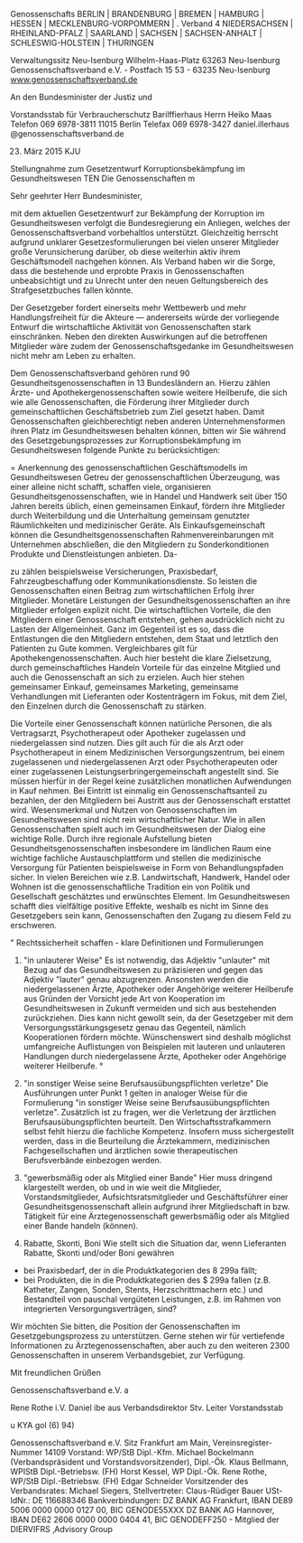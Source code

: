 Genossenschafts
BERLIN | BRANDENBURG | BREMEN | HAMBURG | HESSEN | MECKLENBURG-VORPOMMERN | .
Verband 4
NIEDERSACHSEN | RHEINLAND-PFALZ | SAARLAND | SACHSEN | SACHSEN-ANHALT | SCHLESWIG-HOLSTEIN | THURINGEN

Verwaltungssitz Neu-Isenburg
Wilhelm-Haas-Platz
63263 Neu-Isenburg
Genossenschaftsverband e.V. - Postfach 15 53 - 63235 Neu-Isenburg
www.genossenschaftsverband.de

An den Bundesminister der Justiz und

Vorstandsstab
für Verbraucherschutz Barilffierhaus
Herrn Heiko Maas
Telefon 069 6978-3811
11015 Berlin
Telefax 069 6978-3427
daniel.illerhaus
@genossenschaftsverband.de 

23. März 2015
KJU

Stellungnahme zum Gesetzentwurf Korruptionsbekämpfung
im Gesundheitswesen TEN
Die Genossenschaften m

Sehr geehrter Herr Bundesminister,

mit dem aktuellen Gesetzentwurf zur Bekämpfung der Korruption im Gesundheitswesen verfolgt die Bundesregierung ein Anliegen, welches der Genossenschaftsverband vorbehaltlos unterstützt. Gleichzeitig herrscht aufgrund unklarer Gesetzesformulierungen bei vielen unserer Mitglieder große Verunsicherung darüber, ob diese weiterhin aktiv ihrem Geschäftsmodell nachgehen können. Als Verband haben wir die Sorge, dass die bestehende und erprobte Praxis in Genossenschaften unbeabsichtigt und zu Unrecht unter den neuen Geltungsbereich des Strafgesetzbuches fallen könnte.

Der Gesetzgeber fordert einerseits mehr Wettbewerb und mehr Handlungsfreiheit für die Akteure — andererseits würde der vorliegende Entwurf die wirtschaftliche Aktivität von Genossenschaften stark einschränken. Neben den direkten Auswirkungen auf die betroffenen Mitglieder wäre zudem der Genossenschaftsgedanke im Gesundheitswesen nicht mehr am Leben zu erhalten.

Dem Genossenschaftsverband gehören rund 90 Gesundheitsgenossenschaften in 13 Bundesländern an. Hierzu zählen Ärzte- und Apothekergenossenschaften sowie weitere Heilberufe, die sich wie alle Genossenschaften, die Förderung ihrer Mitglieder durch gemeinschaftlichen Geschäftsbetrieb zum Ziel gesetzt haben. Damit Genossenschaften gleichberechtigt neben anderen Unternehmensformen ihren Platz im Gesundheitswesen behalten können, bitten wir Sie während des Gesetzgebungsprozesses zur Korruptionsbekämpfung im Gesundheitswesen folgende Punkte zu berücksichtigen:

= Anerkennung des genossenschaftlichen Geschäftsmodells im Gesundheitswesen
Getreu der genossenschaftlichen Überzeugung, was einer alleine nicht schafft, schaffen viele, organisieren Gesundheitsgenossenschaften, wie in Handel und Handwerk seit über 150 Jahren bereits üblich, einen gemeinsamen Einkauf, fördern ihre Mitglieder durch Weiterbildung und die Unterhaltung gemeinsam genutzter Räumlichkeiten und medizinischer Geräte. Als Einkaufsgemeinschaft können die Gesundheitsgenossenschaften Rahmenvereinbarungen mit Unternehmen abschließen, die den Mitgliedern zu Sonderkonditionen Produkte und Dienstleistungen anbieten. Da- 

zu zählen beispielsweise Versicherungen, Praxisbedarf, Fahrzeugbeschaffung oder Kommunikationsdienste. So leisten die Genossenschaften einen Beitrag zum wirtschaftlichen Erfolg ihrer Mitglieder. Monetäre Leistungen der Gesundheitsgenossenschaften an ihre Mitglieder erfolgen explizit nicht. Die wirtschaftlichen Vorteile, die den Mitgliedern einer Genossenschaft entstehen, gehen ausdrücklich nicht zu Lasten der Allgemeinheit. Ganz im Gegenteil ist es so, dass die Entlastungen die den Mitgliedern entstehen, dem Staat und letztlich den Patienten zu Gute kommen. Vergleichbares gilt für Apothekengenossenschaften. Auch hier besteht die klare Zielsetzung, durch gemeinschaftliches Handeln Vorteile für das einzelne Mitglied und auch die Genossenschaft an sich zu erzielen. Auch hier stehen gemeinsamer Einkauf, gemeinsames Marketing, gemeinsame Verhandlungen mit Lieferanten oder Kostenträgern im Fokus, mit dem Ziel, den Einzelnen durch die Genossenschaft zu stärken.

Die Vorteile einer Genossenschaft können natürliche Personen, die als Vertragsarzt, Psychotherapeut oder Apotheker zugelassen und niedergelassen sind nutzen. Dies gilt auch für die als Arzt oder Psychotherapeut in einem Medizinischen Versorgungszentrum, bei einem zugelassenen und niedergelassenen Arzt oder Psychotherapeuten oder einer zugelassenen Leistungserbringergemeinschaft angestellt sind. Sie müssen hierfür in der Regel keine zusätzlichen monatlichen Aufwendungen in Kauf nehmen. Bei Eintritt ist einmalig ein Genossenschaftsanteil zu bezahlen, der den Mitgliedern bei Austritt aus der Genossenschaft erstattet wird.
Wesensmerkmal und Nutzen von Genossenschaften im Gesundheitswesen sind nicht rein wirtschaftlicher Natur. Wie in allen Genossenschaften spielt auch im Gesundheitswesen der Dialog eine wichtige Rolle. Durch ihre regionale Aufstellung bieten Gesundheitsgenossenschaften insbesondere im ländlichen Raum eine wichtige fachliche Austauschplattform und stellen die medizinische Versorgung für Patienten beispielsweise in Form von Behandlungspfaden sicher.
In vielen Bereichen wie z.B. Landwirtschaft, Handwerk, Handel oder Wohnen ist die genossenschaftliche Tradition ein von Politik und Gesellschaft geschätztes und erwünschtes Element. Im Gesundheitswesen schafft dies vielfältige positive Effekte, weshalb es nicht im Sinne des Gesetzgebers sein kann, Genossenschaften den Zugang zu diesem Feld zu erschweren.

" Rechtssicherheit schaffen - klare Definitionen und Formulierungen

1) "in unlauterer Weise"
Es ist notwendig, das Adjektiv "unlauter" mit Bezug auf das Gesundheitswesen zu präzisieren und gegen das Adjektiv "lauter" genau abzugrenzen. Ansonsten werden die niedergelassenen Ärzte, Apotheker oder Angehörige weiterer Heilberufe aus Gründen der Vorsicht jede Art von Kooperation im Gesundheitswesen in Zukunft vermeiden und sich aus bestehenden zurückziehen. Dies kann nicht gewollt sein, da der Gesetzgeber mit dem Versorgungsstärkungsgesetz genau das Gegenteil, nämlich Kooperationen fördern möchte. Wünschenswert sind deshalb möglichst umfangreiche Auflistungen von Beispielen mit lauteren und unlauteren Handlungen durch niedergelassene Ärzte, Apotheker oder Angehörige weiterer Heilberufe. °

2) "in sonstiger Weise seine Berufsausübungspflichten verletze"
Die Ausführungen unter Punkt 1 gelten in analoger Weise für die Formulierung "in sonstiger Weise seine Berufsausübungspflichten verletze". Zusätzlich ist zu fragen, wer die Verletzung der ärztlichen Berufsausübungspflichten beurteilt. Den Wirtschaftsstrafkammern selbst fehlt hierzu die fachliche Kompetenz. Insofern muss sichergestellt werden, dass in die Beurteilung die Ärztekammern, medizinischen Fachgesellschaften und ärztlichen sowie therapeutischen Berufsverbände einbezogen werden.

3) "gewerbsmäßig oder als Mitglied einer Bande"
Hier muss dringend klargestellt werden, ob und in wie weit die Mitglieder, Vorstandsmitglieder, Aufsichtsratsmitglieder und Geschäftsführer einer Gesundheitsgenossenschaft allein aufgrund ihrer Mitgliedschaft in bzw. Tätigkeit für eine Ärztegenossenschaft gewerbsmäßig oder als Mitglied einer Bande handeln (können).

4) Rabatte, Skonti, Boni
Wie stellt sich die Situation dar, wenn Lieferanten Rabatte, Skonti und/oder Boni gewähren
- bei Praxisbedarf, der in die Produktkategorien des 8 299a fällt;
- bei Produkten, die in die Produktkategorien des $ 299a fallen (z.B. Katheter, Zangen, Sonden, Stents, Herzschrittmachern etc.) und Bestandteil von pauschal vergüteten Leistungen, z.B. im Rahmen von integrierten Versorgungsverträgen, sind?

Wir möchten Sie bitten, die Position der Genossenschaften im Gesetzgebungsprozess zu unterstützen. Gerne stehen wir für vertiefende Informationen zu Ärztegenossenschaften, aber auch zu den weiteren 2300 Genossenschaften in unserem Verbandsgebiet, zur Verfügung.

Mit freundlichen Grüßen

Genossenschaftsverband e.V.
a

Rene Rothe i.V. Daniel ibe aus Verbandsdirektor Stv. Leiter Vorstandsstab 

u
KYA gol (6) 94) 

Genossenschaftsverband e.V. Sitz Frankfurt am Main, Vereinsregister-Nummer 14109
Vorstand: WP/StB Dipl.-Kfm. Michael Bockelmann (Verbandspräsident und Vorstandsvorsitzender), Dipl.-Ök. Klaus Bellmann, WPIStB Dipl.-Betriebsw. (FH) Horst Kessel, WP Dipl.-Ök. Rene Rothe, WP/StB Dipl.-Betriebsw. (FH) Edgar Schneider
Vorsitzender des Verbandsrates: Michael Siegers, Stellvertreter: Claus-Rüdiger Bauer
USt-IdNr.: DE 116688346 Bankverbindungen: DZ BANK AG Frankfurt, IBAN DE89 5006 0000 0000 0127 00, BIC GENODE55XXX DZ BANK AG Hannover, IBAN DE62 2606 0000 0000 0404 41, BIC GENODEFF250 - Mitglied der DIERVIFRS ‚Advisory Group

